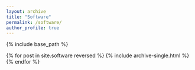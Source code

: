 ```yaml
---
layout: archive
title: "Software"
permalink: /software/
author_profile: true
---
```



{% include base_path %}

{% for post in site.software reversed %}
  {% include archive-single.html %}
{% endfor %}

